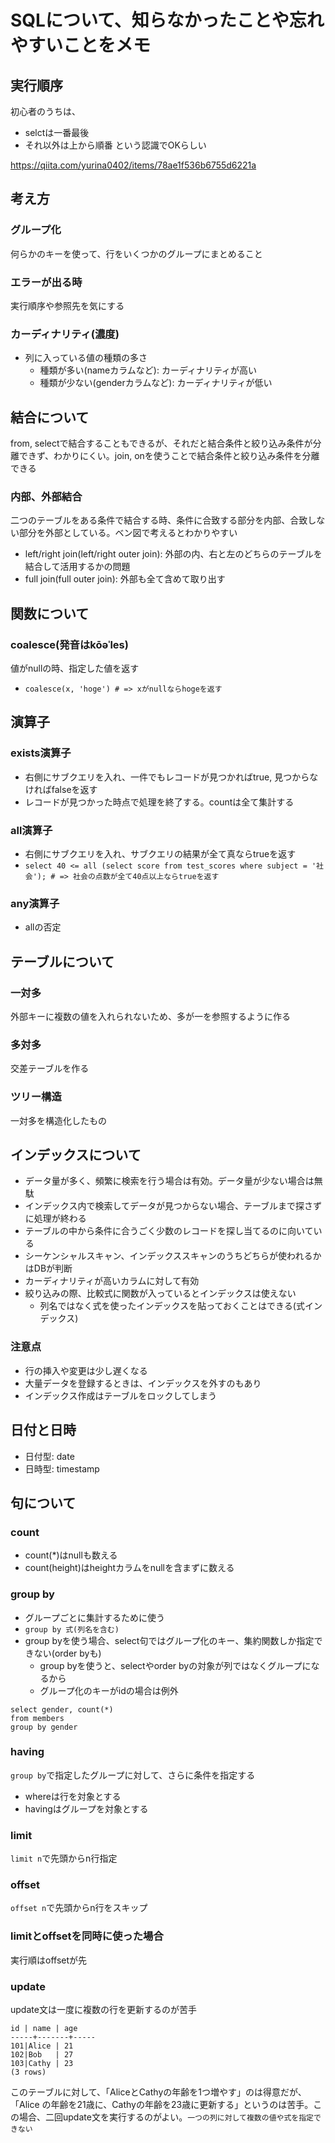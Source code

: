 # SQLについて、知らなかったことや忘れやすいことをメモ

## 実行順序
初心者のうちは、
- selctは一番最後
- それ以外は上から順番
という認識でOKらしい

https://qiita.com/yurina0402/items/78ae1f536b6755d6221a

## 考え方
### グループ化
何らかのキーを使って、行をいくつかのグループにまとめること

### エラーが出る時
実行順序や参照先を気にする

### カーディナリティ(濃度)
- 列に入っている値の種類の多さ
  - 種類が多い(nameカラムなど): カーディナリティが高い
  - 種類が少ない(genderカラムなど): カーディナリティが低い

## 結合について
from, selectで結合することもできるが、それだと結合条件と絞り込み条件が分離できず、わかりにくい。join, onを使うことで結合条件と絞り込み条件を分離できる

### 内部、外部結合
二つのテーブルをある条件で結合する時、条件に合致する部分を内部、合致しない部分を外部としている。ベン図で考えるとわかりやすい
- left/right join(left/right outer join): 外部の内、右と左のどちらのテーブルを結合して活用するかの問題
- full join(full outer join): 外部も全て含めて取り出す 

## 関数について

### coalesce(発音はkōəˈles)
値がnullの時、指定した値を返す
- `coalesce(x, 'hoge') # => xがnullならhogeを返す`

## 演算子

### exists演算子
- 右側にサブクエリを入れ、一件でもレコードが見つかればtrue, 見つからなければfalseを返す
- レコードが見つかった時点で処理を終了する。countは全て集計する

### all演算子
- 右側にサブクエリを入れ、サブクエリの結果が全て真ならtrueを返す
- `select 40 <= all (select score from test_scores where subject = '社会'); # => 社会の点数が全て40点以上ならtrueを返す`

### any演算子
- allの否定

## テーブルについて

### 一対多
外部キーに複数の値を入れられないため、多が一を参照するように作る

### 多対多
交差テーブルを作る

### ツリー構造
一対多を構造化したもの

## インデックスについて
- データ量が多く、頻繁に検索を行う場合は有効。データ量が少ない場合は無駄
- インデックス内で検索してデータが見つからない場合、テーブルまで探さずに処理が終わる
- テーブルの中から条件に合うごく少数のレコードを探し当てるのに向いている
- シーケンシャルスキャン、インデックススキャンのうちどちらが使われるかはDBが判断
- カーディナリティが高いカラムに対して有効
- 絞り込みの際、比較式に関数が入っているとインデックスは使えない
  - 列名ではなく式を使ったインデックスを貼っておくことはできる(式インデックス)

### 注意点
- 行の挿入や変更は少し遅くなる
- 大量データを登録するときは、インデックスを外すのもあり
- インデックス作成はテーブルをロックしてしまう

## 日付と日時
- 日付型: date
- 日時型: timestamp

## 句について
### count
- count(*)はnullも数える
- count(height)はheightカラムをnullを含まずに数える

### group by
- グループごとに集計するために使う
- `group by 式(列名を含む)`
- group byを使う場合、select句ではグループ化のキー、集約関数しか指定できない(order byも)
  - group byを使うと、selectやorder byの対象が列ではなくグループになるから
  - グループ化のキーがidの場合は例外
```
select gender, count(*)
from members
group by gender
```

### having
`group by`で指定したグループに対して、さらに条件を指定する
- whereは行を対象とする
- havingはグループを対象とする

### limit
`limit n`で先頭からn行指定

### offset
`offset n`で先頭からn行をスキップ

### limitとoffsetを同時に使った場合
実行順はoffsetが先

### update
update文は一度に複数の行を更新するのが苦手

```
id | name | age 
-----+-------+----- 
101|Alice | 21 
102|Bob   | 27 
103|Cathy | 23
(3 rows)
```

このテーブルに対して、「AliceとCathyの年齢を1つ増やす」のは得意だが、「Alice の年齢を21歳に、Cathyの年齢を23歳に更新する」というのは苦手。この場合、二回update文を実行するのがよい。`一つの列に対して複数の値や式を指定できない`
